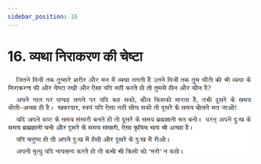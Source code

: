 ```yaml
---
sidebar_position: 16
---
```



# 16.   व्यथा निराकरण की चेष्टा

![व्यथा निराकरण की चेष्टा](../../../static/img/hindi/verse16.png)
